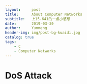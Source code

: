 ```yaml
---
layout:     post
title:      About Computer Networks
subtitle:   上15-641的一点小感想
date:       2019-03-30
author:     Yunmeng
header-img: img/post-bg-kuaidi.jpg
catalog: true
tags:
    - C
    - Computer Networks
---
```


# DoS Attack

